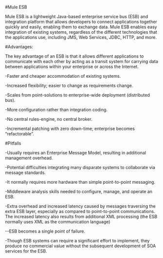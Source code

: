

#Mule ESB


Mule ESB is a lightweight Java-based enterprise service bus (ESB) and integration platform that allows developers to connect applications together quickly and easily, enabling them to exchange data. Mule ESB enables easy integration of existing systems, regardless of the different technologies that the applications use, including JMS, Web Services, JDBC, HTTP, and more.


#Advantages:

The key advantage of an ESB is that it allows different applications to communicate with each other by acting as a transit system for carrying data between applications within your enterprise or across the Internet.


-Faster and cheaper accommodation of existing systems.

-Increased flexibility; easier to change as requirements change.

-Scales from point-solutions to enterprise-wide deployment (distributed bus).

-More configuration rather than integration coding.

-No central rules-engine, no central broker.

-Incremental patching with zero down-time; enterprise becomes “refactorable”.



#Pitfalls


-Usually requires an Enterprise Message Model, resulting in additional management overhead. 

-Potential difficulties integrating many disparate systems to collaborate via message standards.

-It normally requires more hardware than simple point-to-point messaging.

-Middleware analysis skills needed to configure, manage, and operate an ESB.

-Extra overhead and increased latency caused by messages traversing the extra ESB layer, especially as compared to point-to-point communications. The increased latency also results from additional XML processing (the ESB normally uses XML as the communication language)

--ESB becomes a single point of failure.

-Though ESB systems can require a significant effort to implement, they produce no commercial value without the subsequent development of SOA services for the ESB.

